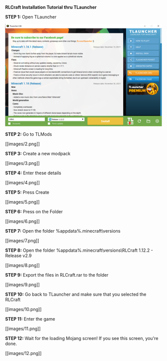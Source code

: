 **RLCraft Installation Tutorial thru TLauncher**

**STEP 1:** Open TLauncher

![1](https://github.com/devjvx/devjvx/blob/main/tutorials/rlcraft-setup/images/1.png)

**STEP 2:** Go to TLMods

[[images/2.png]]

**STEP 3:** Create a new modpack

[[images/3.png]]

**STEP 4:** Enter these details

[[images/4.png]]

**STEP 5:** Press Create

[[images/5.png]]

**STEP 6:** Press on the Folder 

[[images/6.png]]

**STEP 7:** Open the folder %appdata%.minecraft\versions

[[images/7.png]]

**STEP 8:** Open the folder %appdata%\.minecraft\versions\RLCraft 1.12.2 - Release v2.9

[[images/8.png]]

**STEP 9:** Export the files in RLCraft.rar to the folder

[[images/9.png]]

**STEP 10:** Go back to TLauncher and make sure that you selected the RLCraft

[[images/10.png]]

**STEP 11:** Enter the game

[[images/11.png]]

**STEP 12:** Wait for the loading Mojang screen! If you see this screen, you're done.

[[images/12.png]]
